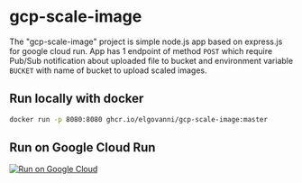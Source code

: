 # gcp-scale-image
The "gcp-scale-image" project is simple node.js app based on express.js for google cloud run.
App has 1 endpoint of method `POST` which require Pub/Sub notification about uploaded file to bucket and environment variable `BUCKET` with name of bucket to upload scaled images.

## Run locally with docker
```bash
docker run -p 8080:8080 ghcr.io/elgovanni/gcp-scale-image:master
```

## Run on Google Cloud Run
[![Run on Google Cloud](https://storage.googleapis.com/cloudrun/button.svg)](https://console.cloud.google.com/cloudshell/editor?shellonly=true&cloudshell_image=gcr.io/cloudrun/button&cloudshell_git_repo=https://github.com/ElGovanni/gcp-scale-image.git)
